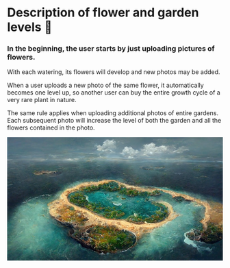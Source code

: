 # Description of flower and garden levels 🧾

### In the beginning, the user starts by just uploading pictures of flowers.

With each watering, its flowers will develop and new photos may be added.

When a user uploads a new photo of the same flower, it automatically becomes one level up, so another user can buy the entire growth cycle of a very rare plant in nature.

The same rule applies when uploading additional photos of entire gardens. Each subsequent photo will increase the level of both the garden and all the flowers contained in the photo.

![Flower levels](../.gitbook/assets/image.png)
